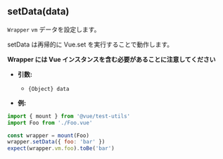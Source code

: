 ## setData(data)

`Wrapper` `vm` データを設定します。

setData は再帰的に Vue.set を実行することで動作します。

**Wrapper には Vue インスタンスを含む必要があることに注意してください**

- **引数:**
  - `{Object} data`

- **例:**

```js
import { mount } from '@vue/test-utils'
import Foo from './Foo.vue'

const wrapper = mount(Foo)
wrapper.setData({ foo: 'bar' })
expect(wrapper.vm.foo).toBe('bar')
```

